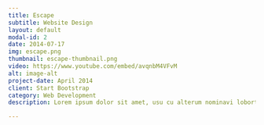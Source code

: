 ```yaml
---
title: Escape
subtitle: Website Design
layout: default
modal-id: 2
date: 2014-07-17
img: escape.png
thumbnail: escape-thumbnail.png
video: https://www.youtube.com/embed/avqnbM4VFvM
alt: image-alt
project-date: April 2014
client: Start Bootstrap
category: Web Development
description: Lorem ipsum dolor sit amet, usu cu alterum nominavi lobortis. At duo novum diceret. Tantas apeirian vix et, usu sanctus postulant inciderint ut, populo diceret necessitatibus in vim. Cu eum dicam feugiat noluisse.

---
```

